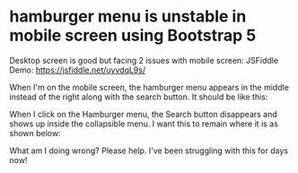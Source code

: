 
# hamburger menu is unstable in mobile screen using Bootstrap 5

Desktop screen is good but facing 2 issues with mobile screen:
JSFiddle Demo: https://jsfiddle.net/uyvdqL9s/

When I'm on the mobile screen, the hamburger menu appears in the middle instead of the right along with the search button. It should be like this:



When I click on the Hamburger menu, the Search button disappears and shows up inside the collapsible menu. I want this to remain where it is as shown below:


What am I doing wrong? Please help. I've been struggling with this for days now!

        